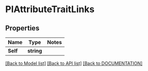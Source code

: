 # PIAttributeTraitLinks

## Properties
Name | Type | Notes
------------ | ------------- | -------------
**Self** | **string**

[[Back to Model list]](../../DOCUMENTATION.md#documentation-for-models) [[Back to API list]](../../DOCUMENTATION.md#documentation-for-api-endpoints) [[Back to DOCUMENTATION]](../../DOCUMENTATION.md)

